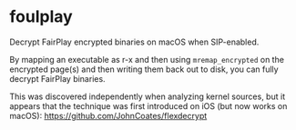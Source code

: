 # foulplay

Decrypt FairPlay encrypted binaries on macOS when SIP-enabled.

By mapping an executable as r-x and then using `mremap_encrypted` on the encrypted
page(s) and then writing them back out to disk, you can fully decrypt FairPlay
binaries.

This was discovered independently when analyzing kernel sources, but it appears
that the technique was first introduced on iOS (but now works on macOS): https://github.com/JohnCoates/flexdecrypt
